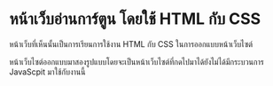 # หน้าเว็บอ่านการ์ตูน โดยใช้ HTML กับ CSS
หน้าเว็บที่เห็นนั้นเป็นการเรียนการใช้งาน HTML กับ CSS ในการออกแบบหน้าเว็บไซต์

หน้าเว็บไซต์ออกแบบมาสองรูปแบบโดยจะเป็นหน้าเว็บไซต์ที่กดไปมาได้ยังไม่ได้มีกระบวนการ JavaScpit มาใช้กับงานนี้


